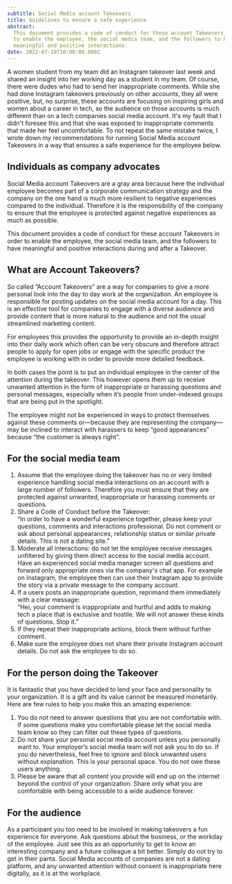 ```yaml
---
subtitle: Social Media account Takeovers
title: Guidelines to ensure a safe experience
abstract:
  This document provides a code of conduct for these account Takeovers in order
  to enable the employee, the social media team, and the followers to have
  meaningful and positive interactions.
date: 2022-07-19T10:00:00.000Z
---
```


A women student from my team did an Instagram takeover last week and shared an
insight into her working day as a student in my team. Of course, there were
dudes who had to send her inappropriate comments. While she had done Instagram
takeovers previously on other accounts, they all were positive, but, no
surprise, these accounts are focusing on inspiring girls and women about a
career in tech, so the audience on those accounts is much different than on a
tech companies social media account. It's my fault that I didn't foresee this
and that she was exposed to inappropriate comments that made her feel
uncomfortable. To not repeat the same mistake twice, I wrote down my
recommendations for running Social Media account Takeovers in a way that ensures
a safe experience for the employee below.

## Individuals as company advocates

Social Media account Takeovers are a gray area because here the individual
employee becomes part of a corporate communication strategy and the company on
the one hand is much more resilient to negative experiences compared to the
individual. Therefore it is the responsibility of the company to ensure that the
employee is protected against negative experiences as much as possible.

This document provides a code of conduct for these account Takeovers in order to
enable the employee, the social media team, and the followers to have meaningful
and positive interactions during and after a Takeover.

## What are Account Takeovers?

So called “Account Takeovers” are a way for companies to give a more personal
look into the day to day work at the organization. An employee is responsible
for posting updates on the social media account for a day. This is an effective
tool for companies to engage with a diverse audience and provide content that is
more natural to the audience and not the usual streamlined marketing content.

For employees this provides the opportunity to provide an in-depth insight into
their daily work which often can be very obscure and therefore attract people to
apply for open jobs or engage with the specific product the employee is working
with in order to provide more detailed feedback.

In both cases the point is to put an individual employee in the center of the
attention during the takeover. This however opens them up to receive unwanted
attention in the form of inappropriate or harassing questions and personal
messages, especially when it’s people from under-indexed groups that are being
put in the spotlight.

The employee might not be experienced in ways to protect themselves against
these comments or—because they are representing the company—may be inclined to
interact with harassers to keep “good appearances” because “the customer is
always right”.

## For the social media team

1. Assume that the employee doing the takeover has no or very limited experience
   handling social media interactions on an account with a large number of
   followers. Therefore you must ensure that they are protected against
   unwanted, inappropriate or harassing comments or questions.
1. Share a Code of Conduct before the Takeover:  
   “In order to have a wonderful experience together, please keep your
   questions, comments and interactions professional. Do not comment or ask
   about personal appearances, relationship status or similar private details.
   This is not a dating site.”
1. Moderate all interactions: do not let the employee receive messages
   unfiltered by giving them direct access to the social media account. Have an
   experienced social media manager screen all questions and forward only
   appropriate ones via the company's chat app. For example on Instagram, the
   employee then can use their Instagram app to provide the story via a private
   message to the company account.
1. If a users posts an inappropriate question, reprimand them immediately with a
   clear message:  
   “Hei, your comment is inappropriate and hurtful and adds to making tech a
   place that is exclusive and hostile. We will not answer these kinds of
   questions. Stop it.”
1. If they repeat their inappropriate actions, block them without further
   comment.
1. Make sure the employee does not share their private Instagram account
   details. Do not ask the employee to do so.

## For the person doing the Takeover

It is fantastic that you have decided to lend your face and personality to your
organization. It is a gift and its value cannot be measured monetarily. Here are
few rules to help you make this an amazing experience:

1. You do not need to answer questions that you are not comfortable with. If
   some questions make you comfortable please let the social media team know so
   they can filter out these types of questions.
1. Do not share your personal social media account unless you personally want
   to. Your employer’s social media team will not ask you to do so. If you do
   nevertheless, feel free to ignore and block unwanted users without
   explanation. This is your personal space. You do not owe these users
   anything.
1. Please be aware that all content you provide will end up on the internet
   beyond the control of your organization. Share only what you are comfortable
   with being accessible to a wide audience forever.

## For the audience

As a participant you too need to be involved in making takeovers a fun
experience for everyone. Ask questions about the business, or the workday of the
employee. Just see this as an opportunity to get to know an interesting company
and a future colleague a bit better. Simply do not try to get in their pants.
Social Media accounts of companies are not a dating platform, and any unwanted
attention without consent is inappropriate here digitally, as it is at the
workplace.
